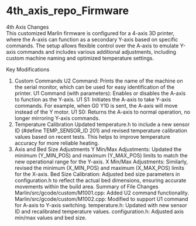# 4th_axis_repo_Firmware
4th Axis Changes                                               
This customized Marlin firmware is configured for a 4-axis 3D printer, where the A-axis can function as a secondary Y-axis based on specific commands. The setup allows flexible control over the A-axis to emulate Y-axis commands and includes various additional adjustments, including custom machine naming and optimized temperature settings.

Key Modifications
1. Custom Commands
U2 Command: Prints the name of the machine on the serial monitor, which can be used for easy identification of the printer.
U1 Command (with parameters): Enables or disables the A-axis to function as the Y-axis.
U1 S1: Initiates the A-axis to take Y-axis commands. For example, when G0 Y10 is sent, the A-axis will move instead of the Y motor.
U1 S0: Returns the A-axis to normal operation, no longer mirroring Y-axis commands.
2. Temperature Calibration
Updated temperature.h to include a new sensor ID (#define TEMP_SENSOR_ID 201) and revised temperature calibration values based on recent tests. This helps to improve temperature accuracy for more reliable heating.
3. Axis and Bed Size Adjustments
Y Min/Max Adjustments: Updated the minimum (Y_MIN_POS) and maximum (Y_MAX_POS) limits to match the new operational range for the Y-axis.
X Min/Max Adjustments: Similarly, revised the minimum (X_MIN_POS) and maximum (X_MAX_POS) limits for the X-axis.
Bed Size Calibration: Adjusted bed size parameters in configuration.h to reflect the actual bed dimensions, ensuring accurate movements within the build area.
Summary of File Changes
Marlin/src/gcode/custom/M1001.cpp: Added U2 command functionality.
Marlin/src/gcode/custom/M1002.cpp: Modified to support U1 command for A-axis to Y-axis switching.
temperature.h: Updated with new sensor ID and recalibrated temperature values.
configuration.h: Adjusted axis min/max values and bed size.
